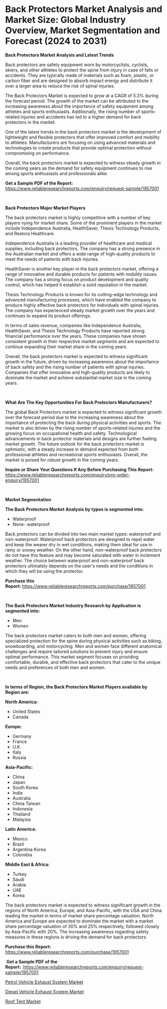 <p><h1>Back Protectors Market Analysis and Market Size: Global Industry Overview, Market Segmentation and Forecast (2024 to 2031)</h1></p><p><strong>Back Protectors Market Analysis and Latest Trends</strong></p>
<p><p>Back protectors are safety equipment worn by motorcyclists, cyclists, skiers, and other athletes to protect the spine from injury in case of falls or accidents. They are typically made of materials such as foam, plastic, or carbon fiber and are designed to absorb impact energy and distribute it over a larger area to reduce the risk of spinal injuries.</p><p>The Back Protectors Market is expected to grow at a CAGR of 5.3% during the forecast period. The growth of the market can be attributed to the increasing awareness about the importance of safety equipment among athletes and sports enthusiasts. Additionally, the rising number of sports-related injuries and accidents has led to a higher demand for back protectors in the market.</p><p>One of the latest trends in the back protectors market is the development of lightweight and flexible protectors that offer improved comfort and mobility to athletes. Manufacturers are focusing on using advanced materials and technologies to create products that provide optimal protection without compromising on performance.</p><p>Overall, the back protectors market is expected to witness steady growth in the coming years as the demand for safety equipment continues to rise among sports enthusiasts and professionals alike.</p></p>
<p><strong>Get a Sample PDF of the Report:&nbsp;</strong> <a href="https://www.reliableresearchreports.com/enquiry/request-sample/1957001">https://www.reliableresearchreports.com/enquiry/request-sample/1957001</a></p>
<p>&nbsp;</p>
<p><strong>Back Protectors Major Market Players</strong></p>
<p><p>The back protectors market is highly competitive with a number of key players vying for market share. Some of the prominent players in the market include Independence Australia, HealthSaver, Thesis Technology Products, and Restora Healthcare.</p><p>Independence Australia is a leading provider of healthcare and medical supplies, including back protectors. The company has a strong presence in the Australian market and offers a wide range of high-quality products to meet the needs of patients with back injuries.</p><p>HealthSaver is another key player in the back protectors market, offering a range of innovative and durable products for patients with mobility issues. The company has a strong focus on product development and quality control, which has helped it establish a solid reputation in the market.</p><p>Thesis Technology Products is known for its cutting-edge technology and advanced manufacturing processes, which have enabled the company to produce highly effective back protectors for individuals with spinal injuries. The company has experienced steady market growth over the years and continues to expand its product offerings.</p><p>In terms of sales revenue, companies like Independence Australia, HealthSaver, and Thesis Technology Products have reported strong financial performance over the years. These companies have shown consistent growth in their respective market segments and are expected to continue expanding their market share in the coming years.</p><p>Overall, the back protectors market is expected to witness significant growth in the future, driven by increasing awareness about the importance of back safety and the rising number of patients with spinal injuries. Companies that offer innovative and high-quality products are likely to dominate the market and achieve substantial market size in the coming years.</p></p>
<p>&nbsp;</p>
<p><strong>What Are The Key Opportunities For Back Protectors Manufacturers?</strong></p>
<p><p>The global Back Protectors market is expected to witness significant growth over the forecast period due to the increasing awareness about the importance of protecting the back during physical activities and sports. The market is also driven by the rising number of sports-related injuries and the growing focus on occupational health and safety. Technological advancements in back protector materials and designs are further fueling market growth. The future outlook for the back protectors market is optimistic, with a steady increase in demand expected from both professional athletes and recreational sports enthusiasts. Overall, the market is poised for robust growth in the coming years.</p></p>
<p><strong>Inquire or Share Your Questions If Any Before Purchasing This Report:</strong> <a href="https://www.reliableresearchreports.com/enquiry/pre-order-enquiry/1957001">https://www.reliableresearchreports.com/enquiry/pre-order-enquiry/1957001</a></p>
<p>&nbsp;</p>
<p><strong>Market Segmentation</strong></p>
<p><strong>The Back Protectors Market Analysis by types is segmented into:</strong></p>
<p><ul><li>Waterproof</li><li>None- waterproof</li></ul></p>
<p><p>Back protectors can be divided into two main market types: waterproof and non-waterproof. Waterproof back protectors are designed to repel water and keep the wearer dry in wet conditions, making them ideal for use in rainy or snowy weather. On the other hand, non-waterproof back protectors do not have this feature and may become saturated with water in inclement weather. The choice between waterproof and non-waterproof back protectors ultimately depends on the user's needs and the conditions in which they will be using the protector.</p></p>
<p><strong>Purchase this Report:&nbsp;</strong><a href="https://www.reliableresearchreports.com/purchase/1957001">https://www.reliableresearchreports.com/purchase/1957001</a></p>
<p>&nbsp;</p>
<p><strong>The Back Protectors Market Industry Research by Application is segmented into:</strong></p>
<p><ul><li>Men</li><li>Women</li></ul></p>
<p><p>The back protectors market caters to both men and women, offering specialized protection for the spine during physical activities such as biking, snowboarding, and motorcycling. Men and women face different anatomical challenges and require tailored solutions to prevent injury and ensure optimal performance. This market segment focuses on providing comfortable, durable, and effective back protectors that cater to the unique needs and preferences of both men and women.</p></p>
<p>&nbsp;</p>
<p><strong>In terms of Region, the Back Protectors Market Players available by Region are:</strong></p>
<p>
    <p> <strong> North America: </strong>
        <ul>
            <li>United States</li>
            <li>Canada</li>
        </ul>
        </p> 
    <p> <strong> Europe: </strong>
        <ul>
            <li>Germany</li>
            <li>France</li>
            <li>U.K.</li>
            <li>Italy</li>
            <li>Russia</li>
        </ul>
        </p> 
    <p> <strong> Asia-Pacific: </strong>
        <ul>
            <li>China</li>
            <li>Japan</li>
            <li>South Korea</li>
            <li>India</li>
            <li>Australia</li>
            <li>China Taiwan</li>
            <li>Indonesia</li>
            <li>Thailand</li>
            <li>Malaysia</li>
        </ul>
        </p> 
    <p> <strong> Latin America: </strong>
        <ul>
            <li>Mexico</li>
            <li>Brazil</li>
            <li>Argentina Korea</li>
            <li>Colombia</li>
        </ul>
        </p> 
    <p> <strong> Middle East & Africa: </strong>
        <ul>
            <li>Turkey</li>
            <li>Saudi</li>
            <li>Arabia</li>
            <li>UAE</li>
            <li>Korea</li>
        </ul>
    </p>
    </p>
<p><p>The back protectors market is expected to witness significant growth in the regions of North America, Europe, and Asia-Pacific, with the USA and China leading the market in terms of market share percentage valuation. North America and Europe are expected to dominate the market with a market share percentage valuation of 30% and 25% respectively, followed closely by Asia-Pacific with 20%. The increasing awareness regarding safety measures in these regions is driving the demand for back protectors.</p></p>
<p><strong>Purchase this Report: </strong><a href="https://www.reliableresearchreports.com/purchase/1957001">https://www.reliableresearchreports.com/purchase/1957001</a></p>
<p>&nbsp;<strong>Get a Sample PDF of the Report:&nbsp;&nbsp;</strong><a href="https://www.reliableresearchreports.com/enquiry/request-sample/1957001">https://www.reliableresearchreports.com/enquiry/request-sample/1957001</a></p>
<p><strong></strong></p>
<p><p><a href="https://skillful-vermicelli-b89.notion.site/Global-Petrol-Vehicle-Exhaust-System-Market-by-Types-Applications-and-Major-Players-with-Regional-1c1fde5afc4440c6a19943058d19918a">Petrol Vehicle Exhaust System Market</a></p><p><a href="https://simplistic-meeting-7ee.notion.site/Diesel-Vehicle-Exhaust-System-Market-Centers-on-Aspects-such-as-Market-Growth-Market-Share-Market--12ad3e15ee2742c49a9c2ec42f6fd5a1">Diesel Vehicle Exhaust System Market</a></p><p><a href="https://github.com/Sinjinluong3e0awx2m195k76/Market-Research-Report-List-1/blob/main/roof-tent-market.md">Roof Tent Market</a></p></p>